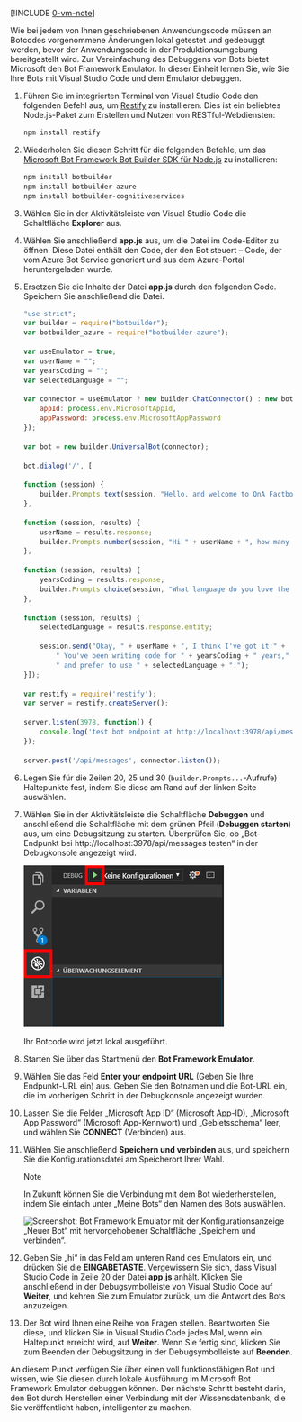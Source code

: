 [!INCLUDE [0-vm-note](0-vm-note.md)]

Wie bei jedem von Ihnen geschriebenen Anwendungscode müssen an Botcodes vorgenommene Änderungen lokal getestet und gedebuggt werden, bevor der Anwendungscode in der Produktionsumgebung bereitgestellt wird. Zur Vereinfachung des Debuggens von Bots bietet Microsoft den Bot Framework Emulator. In dieser Einheit lernen Sie, wie Sie Ihre Bots mit Visual Studio Code und dem Emulator debuggen.

1. Führen Sie im integrierten Terminal von Visual Studio Code den folgenden Befehl aus, um [Restify](http://restify.com/) zu installieren. Dies ist ein beliebtes Node.js-Paket zum Erstellen und Nutzen von RESTful-Webdiensten:

    ```bash
    npm install restify
    ```

1. Wiederholen Sie diesen Schritt für die folgenden Befehle, um das [Microsoft Bot Framework Bot Builder SDK für Node.js](https://docs.microsoft.com/bot-framework/nodejs/bot-builder-nodejs-quickstart) zu installieren:

    ```bash
    npm install botbuilder
    npm install botbuilder-azure
    npm install botbuilder-cognitiveservices
    ```

1. Wählen Sie in der Aktivitätsleiste von Visual Studio Code die Schaltfläche **Explorer** aus. 
1. Wählen Sie anschließend **app.js** aus, um die Datei im Code-Editor zu öffnen. Diese Datei enthält den Code, der den Bot steuert – Code, der vom Azure Bot Service generiert und aus dem Azure-Portal heruntergeladen wurde.

1. Ersetzen Sie die Inhalte der Datei **app.js** durch den folgenden Code. Speichern Sie anschließend die Datei.

    ```JavaScript
    "use strict";
    var builder = require("botbuilder");
    var botbuilder_azure = require("botbuilder-azure");

    var useEmulator = true;
    var userName = "";
    var yearsCoding = "";
    var selectedLanguage = "";

    var connector = useEmulator ? new builder.ChatConnector() : new botbuilder_azure.BotServiceConnector({
        appId: process.env.MicrosoftAppId,
        appPassword: process.env.MicrosoftAppPassword
    });

    var bot = new builder.UniversalBot(connector);

    bot.dialog('/', [

    function (session) {
        builder.Prompts.text(session, "Hello, and welcome to QnA Factbot! What's your name?");
    },

    function (session, results) {
        userName = results.response;
        builder.Prompts.number(session, "Hi " + userName + ", how many years have you been writing code?");
    },

    function (session, results) {
        yearsCoding = results.response;
        builder.Prompts.choice(session, "What language do you love the most?", ["C#", "Python", "Node.js", "Visual FoxPro"]);
    },

    function (session, results) {
        selectedLanguage = results.response.entity;

        session.send("Okay, " + userName + ", I think I've got it:" +
            " You've been writing code for " + yearsCoding + " years," +
            " and prefer to use " + selectedLanguage + ".");
    }]);

    var restify = require('restify');
    var server = restify.createServer();

    server.listen(3978, function() {
        console.log('test bot endpoint at http://localhost:3978/api/messages');
    });

    server.post('/api/messages', connector.listen());
    ```

1. Legen Sie für die Zeilen 20, 25 und 30 (`builder.Prompts...`-Aufrufe) Haltepunkte fest, indem Sie diese am Rand auf der linken Seite auswählen.

1. Wählen Sie in der Aktivitätsleiste die Schaltfläche **Debuggen** und anschließend die Schaltfläche mit dem grünen Pfeil (**Debuggen starten**) aus, um eine Debugsitzung zu starten. Überprüfen Sie, ob „Bot-Endpunkt bei http://localhost:3978/api/messages testen“ in der Debugkonsole angezeigt wird.

    ![Screenshot von Visual Studio Code mit dem Debugsystem mit hervorgehobenem Navigationselement „Debuggen“ und der Debug-Wiedergabeschaltfläche, die zum Starten einer Debugsitzung verwendet wird.](../media/5-vs-launch-debugger.png)

    Ihr Botcode wird jetzt lokal ausgeführt.

1. Starten Sie über das Startmenü den **Bot Framework Emulator**.

1. Wählen Sie das Feld **Enter your endpoint URL** (Geben Sie Ihre Endpunkt-URL ein) aus. Geben Sie den Botnamen und die Bot-URL ein, die im vorherigen Schritt in der Debugkonsole angezeigt wurden.

1. Lassen Sie die Felder „Microsoft App ID“ (Microsoft App-ID), „Microsoft App Password“ (Microsoft App-Kennwort) und „Gebietsschema“ leer, und wählen Sie **CONNECT** (Verbinden) aus.

1. Wählen Sie anschließend **Speichern und verbinden** aus, und speichern Sie die Konfigurationsdatei am Speicherort Ihrer Wahl.

    >[!NOTE]
    > In Zukunft können Sie die Verbindung mit dem Bot wiederherstellen, indem Sie einfach unter „Meine Bots“ den Namen des Bots auswählen.

    ![Screenshot: Bot Framework Emulator mit der Konfigurationsanzeige „Neuer Bot“ mit hervorgehobener Schaltfläche „Speichern und verbinden“.](../media/5-new-bot-configuration.png)

1. Geben Sie „hi“ in das Feld am unteren Rand des Emulators ein, und drücken Sie die **EINGABETASTE**. Vergewissern Sie sich, dass Visual Studio Code in Zeile 20 der Datei **app.js** anhält. Klicken Sie anschließend in der Debugsymbolleiste von Visual Studio Code auf **Weiter**, und kehren Sie zum Emulator zurück, um die Antwort des Bots anzuzeigen.

1. Der Bot wird Ihnen eine Reihe von Fragen stellen. Beantworten Sie diese, und klicken Sie in Visual Studio Code jedes Mal, wenn ein Haltepunkt erreicht wird, auf **Weiter**. Wenn Sie fertig sind, klicken Sie zum Beenden der Debugsitzung in der Debugsymbolleiste auf **Beenden**.

An diesem Punkt verfügen Sie über einen voll funktionsfähigen Bot und wissen, wie Sie diesen durch lokale Ausführung im Microsoft Bot Framework Emulator debuggen können. Der nächste Schritt besteht darin, den Bot durch Herstellen einer Verbindung mit der Wissensdatenbank, die Sie veröffentlicht haben, intelligenter zu machen.